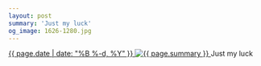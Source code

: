 ```yaml
---
layout: post
summary: 'Just my luck'
og_image: 1626-1280.jpg
---
```


<p>
 <time>
  <a href="/1626">
   {{ page.date | date: "%B %-d, %Y" }}
  </a>
 </time>
 <a href="/1626">
  <img alt="{{ page.summary }}" sizes="(min-width: 700px) 50vw, calc(100vw - 2rem)" src="{{ site.assets_url }}/1626-640.jpg" srcset="{{ site.assets_url }}/1626-320.jpg 320w, {{ site.assets_url }}/1626-640.jpg 640w, {{ site.assets_url }}/1626-960.jpg 960w, {{ site.assets_url }}/1626-1280.jpg 1280w"/>
 </a>
 <span>
  Just my luck
 </span>
</p>
